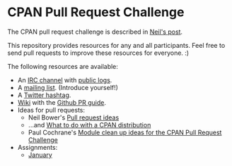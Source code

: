 CPAN Pull Request Challenge
===========================

The CPAN pull request challenge is described in [Neil's post](http://neilb.org/2014/11/29/pr-challenge-2015.html).

This repository provides resources for any and all participants. Feel free
to send pull requests to improve these resources for everyone. :)

The following resources are available:

* An [IRC channel](https://chat.mibbit.com/?channel=%23pr-challenge&server=irc.perl.org) with [public logs](http://irclog.perlgeek.de/pr-challenge/today).
* A [mailing list](https://groups.google.com/forum/#!forum/cpan-pr-challenge). (Introduce yourself!)
* A [Twitter hashtag](https://twitter.com/search?f=realtime&q=%23cpanpr&src=typd).
* [Wiki](https://github.com/CPAN-PRC/resources/wiki) with the
  [Github PR guide](https://github.com/CPAN-PRC/resources/wiki/My-first-Pull-Request).
* Ideas for pull requests:
  - Neil Bower's [Pull request ideas](http://neilb.org/2014/12/31/pr-ideas.html)
  - ...and [What to do with a CPAN distribution](http://neilb.org/2015/01/07/what-to-do.html)
  - Paul Cochrane's [Module clean up ideas for the CPAN Pull Request Challenge](http://codeaffe.de/cpan-pull-request-challenge/)
* Assignments:
  - [January](http://rawgit.com/CPAN-PRC/resources/master/january.html)
